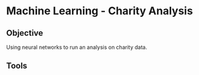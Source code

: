 # Machine Learning - Charity Analysis

## Objective
Using neural networks to run an analysis on charity data.

## Tools
